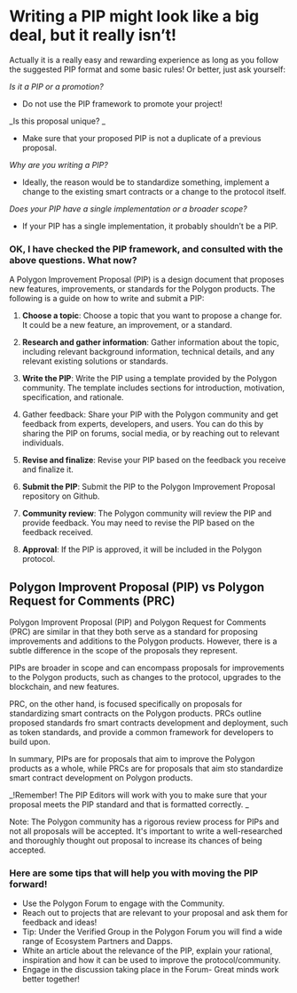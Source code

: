 # Writing a PIP might look like a big deal, but it really isn’t! 

Actually it is a really easy and rewarding experience as long as you follow the suggested PIP  format and some basic rules! Or better, just ask yourself: 

_Is it a PIP or a promotion?_

* Do not use the PIP framework to promote your project! 

_Is this proposal unique? _

* Make sure that your proposed PIP is not a duplicate of a previous proposal.

_Why are you writing a PIP?_


* Ideally, the reason would be to standardize something, implement a change to the existing smart contracts or a change to the protocol itself.

_Does your PIP have a single implementation or a broader scope?_


* If your PIP has a single implementation, it probably shouldn’t be a PIP. 

### OK, I have checked the PIP framework, and consulted with the above questions. What now?

A Polygon Improvement Proposal (PIP) is a design document that proposes new features, improvements, or standards for the Polygon products. The following is a guide on how to write and submit a PIP:

   1. **Choose a topic**: Choose a topic that you want to propose a change for. It could be a new feature, an improvement, or a standard.

   2. **Research and gather information**: Gather information about the topic, including relevant background information, technical details, and any relevant existing solutions or standards.

   3. **Write the PIP**: Write the PIP using a template provided by the Polygon community. The template includes sections for introduction, motivation, specification, and rationale.

   4. Gather feedback: Share your PIP with the Polygon community and get feedback from experts, developers, and users. You can do this by sharing the PIP on forums, social media, or by reaching out to relevant individuals.

   5. **Revise and finalize**: Revise your PIP based on the feedback you receive and finalize it.

   6. **Submit the PIP**: Submit the PIP to the Polygon Improvement Proposal repository on Github.

   7. **Community review**: The Polygon community will review the PIP and provide feedback. You may need to revise the PIP based on the feedback received.

   8. **Approval**: If the PIP is approved, it will be included in the Polygon protocol.

## Polygon Improvent Proposal (PIP) vs Polygon Request for Comments (PRC)

Polygon Improvent Proposal (PIP) and Polygon Request for Comments (PRC) are similar in that they both serve as a standard for proposing improvements and additions to the Polygon products. However, there is a subtle difference in the scope of the proposals they represent.

PIPs are broader in scope and can encompass proposals for improvements to the Polygon products, such as changes to the protocol, upgrades to the blockchain, and new features.

PRC, on the other hand, is focused specifically on proposals for standardizing smart contracts on the Polygon products. PRCs outline proposed standards fro smart contracts development and deployment, such as token standards, and provide a common framework for developers to build upon. 

In summary, PIPs are for proposals that aim to improve the Polygon products as a whole, while PRCs are for proposals that aim sto standardize smart contract development on Polygon products. 

_!Remember! The PIP Editors will work with you to make sure that your proposal meets the PIP standard and that is formatted correctly. _

Note: The Polygon community has a rigorous review process for PIPs and not all proposals will be accepted. It's important to write a well-researched and thoroughly thought out proposal to increase its chances of being accepted.

### Here are some tips that will help you with moving the PIP forward! 

* Use the Polygon Forum to engage with the Community. 
* Reach out to projects that are relevant to your proposal and ask them for feedback and ideas! 
* Tip: Under the Verified Group in the Polygon Forum you will find a wide range of Ecosystem Partners and Dapps. 
* White an article about the relevance of the PIP, explain your rational, inspiration and how it can be used to improve the protocol/community. 
* Engage in the discussion taking place in the Forum- Great minds work better together! 

